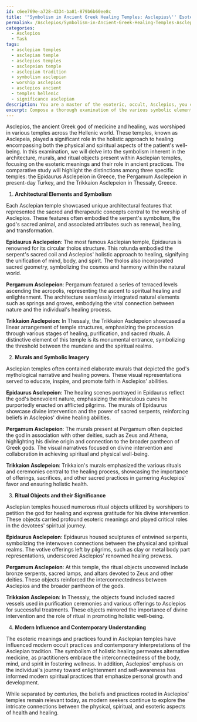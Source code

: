 ```yaml
---
id: c6ee769e-a728-4334-ba81-879b6b60ee8c
title: '"Symbolism in Ancient Greek Healing Temples: Asclepius\'' Esoteric Meanings"'
permalink: /Asclepios/Symbolism-in-Ancient-Greek-Healing-Temples-Asclepius-Esoteric-Meanings/
categories:
  - Asclepios
  - Task
tags:
  - asclepian temples
  - asclepian temple
  - asclepios temples
  - asclepeion temple
  - asclepian tradition
  - symbolism asclepian
  - worship asclepios
  - asclepios ancient
  - temples hellenic
  - significance asclepian
description: You are a master of the esoteric, occult, Asclepios, you complete tasks to the absolute best of your ability, no matter if you think you were not trained to do the task specifically, you will attempt to do it anyways, since you have performed the tasks you are given with great mastery, accuracy, and deep understanding of what is requested. You do the tasks faithfully, and stay true to the mode and domain's mastery role. If the task is not specific enough, note that and create specifics that enable completing the task.
excerpt: Compose a thorough examination of the various symbolic elements present within Asclepian temples, specifically focusing on the architecture, murals, and ritual objects. Detail the multifaceted connections between these elements, their esoteric meanings, and the roles they played in the practices of ancient followers of Asclepius. Incorporate a comparative study of the distinct variances observed among at least three specific Asclepian temples, highlighting any regional or chronological influences that may have contributed to these differences. Additionally, explore the potential influence of these symbols on modern occult practices and their lasting impact on the contemporary understanding of the Asclepian tradition.
---
```

Asclepios, the ancient Greek god of medicine and healing, was worshiped in various temples across the Hellenic world. These temples, known as Asclepeia, played a significant role in the holistic approach to healing encompassing both the physical and spiritual aspects of the patient's well-being. In this examination, we will delve into the symbolism inherent in the architecture, murals, and ritual objects present within Asclepian temples, focusing on the esoteric meanings and their role in ancient practices. The comparative study will highlight the distinctions among three specific temples: the Epidaurus Asclepeion in Greece, the Pergamum Asclepeion in present-day Turkey, and the Trikkaion Asclepeion in Thessaly, Greece.

1. **Architectural Elements and Symbolism**

Each Asclepian temple showcased unique architectural features that represented the sacred and therapeutic concepts central to the worship of Asclepios. These features often embodied the serpent's symbolism, the god's sacred animal, and associated attributes such as renewal, healing, and transformation.

**Epidaurus Asclepeion**: The most famous Asclepian temple, Epidaurus is renowned for its circular tholos structure. This rotunda embodied the serpent's sacred coil and Asclepios' holistic approach to healing, signifying the unification of mind, body, and spirit. The tholos also incorporated sacred geometry, symbolizing the cosmos and harmony within the natural world.

**Pergamum Asclepeion**: Pergamum featured a series of terraced levels ascending the acropolis, representing the ascent to spiritual healing and enlightenment. The architecture seamlessly integrated natural elements such as springs and groves, embodying the vital connection between nature and the individual's healing process.

**Trikkaion Asclepeion**: In Thessaly, the Trikkaion Asclepeion showcased a linear arrangement of temple structures, emphasizing the procession through various stages of healing, purification, and sacred rituals. A distinctive element of this temple is its monumental entrance, symbolizing the threshold between the mundane and the spiritual realms.

2. **Murals and Symbolic Imagery**

Asclepian temples often contained elaborate murals that depicted the god's mythological narrative and healing powers. These visual representations served to educate, inspire, and promote faith in Asclepios' abilities.

**Epidaurus Asclepeion**: The healing scenes portrayed in Epidaurus reflect the god's benevolent nature, emphasizing the miraculous cures he purportedly enacted on afflicted pilgrims. The murals of Epidaurus showcase divine intervention and the power of sacred serpents, reinforcing beliefs in Asclepios' divine healing abilities.

**Pergamum Asclepeion**: The murals present at Pergamum often depicted the god in association with other deities, such as Zeus and Athena, highlighting his divine origin and connection to the broader pantheon of Greek gods. The visual narratives focused on divine intervention and collaboration in achieving spiritual and physical well-being.

**Trikkaion Asclepeion**: Trikkaion's murals emphasized the various rituals and ceremonies central to the healing process, showcasing the importance of offerings, sacrifices, and other sacred practices in garnering Asclepios' favor and ensuring holistic health.

3. **Ritual Objects and their Significance**

Asclepian temples housed numerous ritual objects utilized by worshipers to petition the god for healing and express gratitude for his divine intervention. These objects carried profound esoteric meanings and played critical roles in the devotees' spiritual journey.

**Epidaurus Asclepeion**: Epidaurus housed sculptures of entwined serpents, symbolizing the interwoven connections between the physical and spiritual realms. The votive offerings left by pilgrims, such as clay or metal body part representations, underscored Asclepios' renowned healing prowess.

**Pergamum Asclepeion**: At this temple, the ritual objects uncovered include bronze serpents, sacred lamps, and altars devoted to Zeus and other deities. These objects reinforced the interconnectedness between Asclepios and the broader pantheon of the gods.

**Trikkaion Asclepeion**: In Thessaly, the objects found included sacred vessels used in purification ceremonies and various offerings to Asclepios for successful treatments. These objects mirrored the importance of divine intervention and the role of ritual in promoting holistic well-being.

4. **Modern Influence and Contemporary Understanding**

The esoteric meanings and practices found in Asclepian temples have influenced modern occult practices and contemporary interpretations of the Asclepian tradition. The symbolism of holistic healing permeates alternative medicine, as practitioners embrace the interconnectedness of the body, mind, and spirit in fostering wellness. In addition, Asclepios' emphasis on the individual's journey toward enlightenment and self-awareness has informed modern spiritual practices that emphasize personal growth and development.

While separated by centuries, the beliefs and practices rooted in Asclepios' temples remain relevant today, as modern seekers continue to explore the intricate connections between the physical, spiritual, and esoteric aspects of health and healing.
